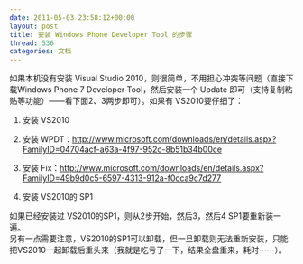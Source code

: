 ```yaml
---
date: 2011-05-03 23:58:12+00:00
layout: post
title: 安装 Windows Phone Developer Tool 的步骤
thread: 536
categories: 文档
---
```


如果本机没有安装 Visual Studio 2010，则很简单，不用担心冲突等问题（直接下载Windows Phone 7 Developer Tool，然后安装一个 Update 即可（支持复制粘贴等功能）——看下面2、3两步即可）。如果有 VS2010要仔细了：<!-- more -->  
  
1. 安装 VS2010  
2. 安装 WPDT：http://www.microsoft.com/downloads/en/details.aspx?FamilyID=04704acf-a63a-4f97-952c-8b51b34b00ce  
  
3. 安装 Fix：http://www.microsoft.com/downloads/en/details.aspx?FamilyID=49b9d0c5-6597-4313-912a-f0cca9c7d277  
4. 安装 VS2010的 SP1  
  
如果已经安装过 VS2010的SP1，则从2步开始，然后3，然后4 SP1要重新装一遍。  
另有一点需要注意，VS2010的SP1可以卸载，但一旦卸载则无法重新安装，只能把VS2010一起卸载后重头来（我就是吃亏了一下，结果全盘重来，耗时⋯⋯）。
